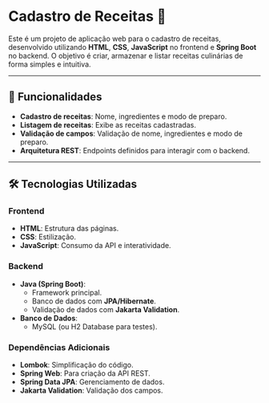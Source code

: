 # Cadastro de Receitas 🍲

Este é um projeto de aplicação web para o cadastro de receitas, desenvolvido utilizando **HTML**, **CSS**, **JavaScript** no frontend e **Spring Boot** no backend. O objetivo é criar, armazenar e listar receitas culinárias de forma simples e intuitiva.

---

## 📝 Funcionalidades

- **Cadastro de receitas**: Nome, ingredientes e modo de preparo.
- **Listagem de receitas**: Exibe as receitas cadastradas.
- **Validação de campos**: Validação de nome, ingredientes e modo de preparo.
- **Arquitetura REST**: Endpoints definidos para interagir com o backend.

---

## 🛠️ Tecnologias Utilizadas

### **Frontend**
- **HTML**: Estrutura das páginas.
- **CSS**: Estilização.
- **JavaScript**: Consumo da API e interatividade.

### **Backend**
- **Java (Spring Boot)**:
  - Framework principal.
  - Banco de dados com **JPA/Hibernate**.
  - Validação de dados com **Jakarta Validation**.
- **Banco de Dados**:
  - MySQL (ou H2 Database para testes).

### **Dependências Adicionais**
- **Lombok**: Simplificação do código.
- **Spring Web**: Para criação da API REST.
- **Spring Data JPA**: Gerenciamento de dados.
- **Jakarta Validation**: Validação dos campos.


